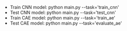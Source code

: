    - Train CNN model: python main.py --task='train_cnn'
   - Test CNN model: python main.py --task='test_cnn'
   - Train CAE model: python main.py --task='train_ae'
   - Test CAE model: python main.py --task='evaluate_ae'
